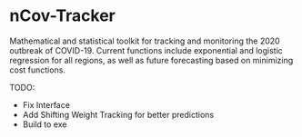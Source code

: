 # nCov-Tracker

Mathematical and statistical toolkit for tracking and monitoring the 2020 outbreak of COVID-19. Current functions include exponential and logistic regression for all regions, as well as future forecasting based on minimizing cost functions. 

TODO:
- Fix Interface
- Add Shifting Weight Tracking for better predictions
- Build to exe
